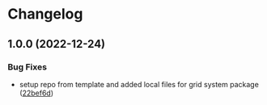 # Changelog

## 1.0.0 (2022-12-24)


### Bug Fixes

* setup repo from template and added local files for grid system package ([22bef6d](https://github.com/EyeRunnMan-GameDev-Portfolio/com.eyerunnman.gridsystem/commit/22bef6d45a3e2003505d846921fa09c4560644f1))


